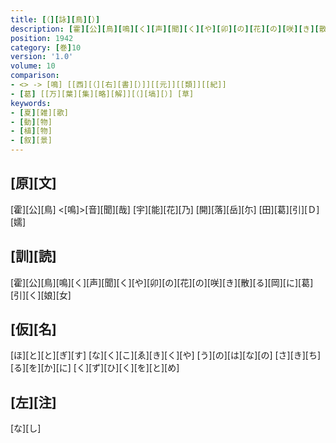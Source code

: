 ```yaml
---
title: [（][詠][鳥][）]
description: [霍][公][鳥][鳴][く][声][聞][く][や][卯][の][花][の][咲][き][散][る][岡][に][葛][引][く][娘][女]
position: 1942
category: [巻]10
version: '1.0'
volume: 10
comparison:
- <> -> [鳴] [[西][（][右][書][）]][[元]][[類]][[紀]]
- [葛] [[万][葉][集][略][解]][（][塙][）] [草]
keywords:
- [夏][雑][歌]
- [動][物]
- [植][物]
- [叙][景]
---
```


## [原][文]

[霍][公][鳥] <[鳴]>[音][聞][哉] [宇][能][花][乃] [開][落][岳][尓] [田][葛][引][Ｄ][嬬]

## [訓][読]

[霍][公][鳥][鳴][く][声][聞][く][や][卯][の][花][の][咲][き][散][る][岡][に][葛][引][く][娘][女]

## [仮][名]

[ほ][と][と][ぎ][す] [な][く][こ][ゑ][き][く][や] [う][の][は][な][の] [さ][き][ち][る][を][か][に] [く][ず][ひ][く][を][と][め]

## [左][注]

[な][し]
